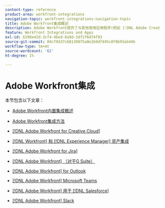 ```yaml
---
content-type: reference
product-area: workfront-integrations
navigation-topic: workfront-integrations-navigation-topic
title: Adobe Workfront集成概述
description: Adobe Workfront提供了与其他常用应用程序(例如 [!DNL Adobe Creative Cloud], [!DNL Salesforce]、Jira和Slack。 本文链接到当前提供的所有集成的文档。
feature: Workfront Integrations and Apps
exl-id: 6298e42d-3cf4-4bed-8a9d-3df2f6d74f93
source-git-commit: 04cf9d37c681398f5a0e2b9d7d45c0f8b93ab44b
workflow-type: tm+mt
source-wordcount: '62'
ht-degree: 1%

---
```


# Adobe Workfront集成

本节包含以下文章：

* [Adobe Workfront内置集成概述](../workfront-integrations-and-apps/built-in-integrations-non-admin.md)
* [Adobe Workfront集成方法](../workfront-integrations-and-apps/built-in-vs-api-vs-fusion.md)
* [[!DNL Adobe Workfront for Creative Cloud]](../workfront-integrations-and-apps/adobe-workfront-for-creative-cloud/wf-adobe-cc.md)
* [[!DNL Workfront] 和 [!DNL Experience Manager] 资产集成](../documents/workfront-and-experience-manager-integrations/wf-experience-manager-integrations.md)

* [[!DNL Adobe Workfront for Jira]](../workfront-integrations-and-apps/use-workfront-with-jira/workfront-for-jira.md)
* [[!DNL Adobe Workfront] （对于G Suite）](../workfront-integrations-and-apps/workfront-for-g-suite/workfront-for-gsuite.md)
* [[!DNL Adobe Workfront] for Outlook](../workfront-integrations-and-apps/using-workfront-with-outlook/workfront-for-outlook.md)
* [[!DNL Adobe Workfront] Microsoft Teams](../workfront-integrations-and-apps/using-workfront-with-microsoft-teams/use-workfront-with-ms-teams.md)
* [[!DNL Adobe Workfront] 用于 [!DNL Salesforce]](../workfront-integrations-and-apps/using-workfront-with-salesforce/workfront-for-salesforce.md)
* [[!DNL Adobe Workfront] Slack](../workfront-integrations-and-apps/using-workfront-with-slack/use-workfront-for-slack.md)
